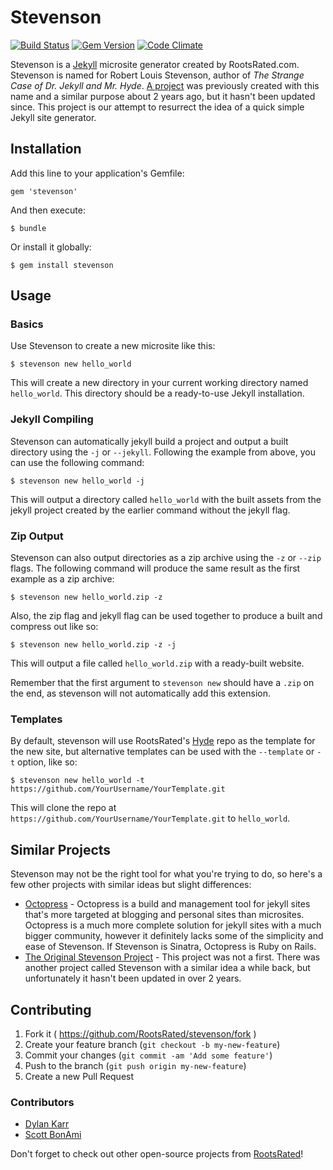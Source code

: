 # Stevenson
[![Build Status](https://travis-ci.org/RootsRated/stevenson.png)](https://travis-ci.org/RootsRated/stevenson)
[![Gem Version](https://badge.fury.io/rb/stevenson.svg)](http://badge.fury.io/rb/stevenson)
[![Code Climate](https://codeclimate.com/github/RootsRated/stevenson/badges/gpa.svg)](https://codeclimate.com/github/RootsRated/stevenson)

Stevenson is a [Jekyll](http://jekyllrb.com) microsite generator created by
RootsRated.com. Stevenson is named for Robert Louis Stevenson, author of *The
Strange Case of Dr. Jekyll and Mr. Hyde*.
[A project](https://github.com/dirk/stevenson) was previously created with this
name and a similar purpose about 2 years ago, but it hasn't been updated since.
This project is our attempt to resurrect the idea of a quick simple Jekyll site
generator.

## Installation

Add this line to your application's Gemfile:

    gem 'stevenson'

And then execute:

    $ bundle

Or install it globally:

    $ gem install stevenson

## Usage

### Basics

Use Stevenson to create a new microsite like this:

    $ stevenson new hello_world

This will create a new directory in your current working directory named
`hello_world`. This directory should be a ready-to-use Jekyll
installation.

### Jekyll Compiling

Stevenson can automatically jekyll build a project and output a built directory
using the `-j` or `--jekyll`. Following the example from above, you can use the
following command:

    $ stevenson new hello_world -j

This will output a directory called `hello_world` with the built assets from the
jekyll project created by the earlier command without the jekyll flag.

### Zip Output

Stevenson can also output directories as a zip archive using the `-z` or `--zip`
flags. The following command will produce the same result as the first example
as a zip archive:

    $ stevenson new hello_world.zip -z

Also, the zip flag and jekyll flag can be used together to produce a built and
compress out like so:

    $ stevenson new hello_world.zip -z -j

This will output a file called `hello_world.zip` with a ready-built website.

Remember that the first argument to `stevenson new` should have a `.zip` on the
end, as stevenson will not automatically add this extension.

### Templates

By default, stevenson will use RootsRated's
[Hyde](https://github.com/rootsrated/hyde) repo as the template for the new
site, but alternative templates can be used with the `--template` or `-t`
option, like so:

    $ stevenson new hello_world -t https://github.com/YourUsername/YourTemplate.git

This will clone the repo at `https://github.com/YourUsername/YourTemplate.git`
to `hello_world`.

## Similar Projects

Stevenson may not be the right tool for what you're trying to do, so here's a few
other projects with similar ideas but slight differences:

- [Octopress](http://octopress.org/) - Octopress is a build and management tool
for jekyll sites that's more targeted at blogging and personal sites than
microsites. Octopress is a much more complete solution for jekyll sites with a
much bigger community, however it definitely lacks some of the simplicity and
ease of Stevenson. If Stevenson is Sinatra, Octopress is Ruby on Rails.
- [The Original Stevenson Project](https://github.com/dirk/stevenson) - This
project was not a first. There was another project called Stevenson with a similar
idea a while back, but unfortunately it hasn't been updated in over 2 years.

## Contributing

1. Fork it ( https://github.com/RootsRated/stevenson/fork )
2. Create your feature branch (`git checkout -b my-new-feature`)
3. Commit your changes (`git commit -am 'Add some feature'`)
4. Push to the branch (`git push origin my-new-feature`)
5. Create a new Pull Request

### Contributors

- [Dylan Karr](https://github.com/dylankarr)
- [Scott BonAmi](http://github.com/sbonami)

Don't forget to check out other open-source projects from [RootsRated](http://github.com/RootsRated)!
